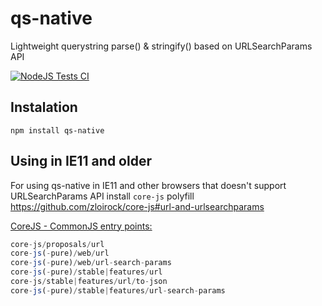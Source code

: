 # qs-native
Lightweight querystring parse() &amp; stringify() based on URLSearchParams API

[![NodeJS Tests CI](https://github.com/emolchanov/qs-native/actions/workflows/node.js.yml/badge.svg)](https://github.com/emolchanov/qs-native/actions/workflows/node.js.yml)

## Instalation
`npm install qs-native`

## Using in IE11 and older
For using qs-native in IE11 and other browsers that doesn't support URLSearchParams API install `core-js` polyfill https://github.com/zloirock/core-js#url-and-urlsearchparams

[CoreJS - CommonJS entry points:](https://github.com/zloirock/core-js/blob/master/README.md#commonjs-api)
```js
core-js/proposals/url
core-js(-pure)/web/url
core-js(-pure)/web/url-search-params
core-js(-pure)/stable|features/url
core-js/stable|features/url/to-json
core-js(-pure)/stable|features/url-search-params
```

